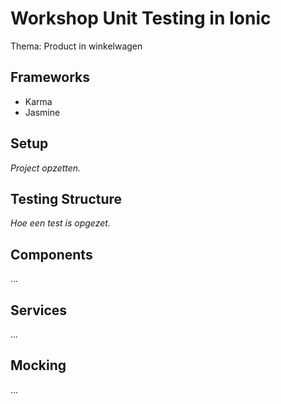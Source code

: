 # Workshop Unit Testing in Ionic

Thema: Product in winkelwagen

## Frameworks

- Karma
- Jasmine

## Setup 

*Project opzetten.*

## Testing Structure

*Hoe een test is opgezet.*

## Components

...

## Services

...

## Mocking

...

